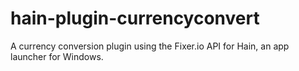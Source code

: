 # hain-plugin-currencyconvert
A currency conversion plugin using the Fixer.io API for Hain, an app launcher for Windows.
